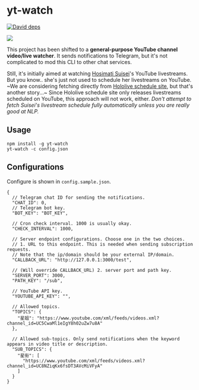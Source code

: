 # yt-watch


[![David deps](https://img.shields.io/david/suisei-cn/suisei-live-watch.svg?style=flat)](https://david-dm.org//suisei-cn/suisei-live-watch)

[![](https://nodei.co/npm/yt-watch.png?global=true)](https://nodei.co/npm/yt-watch)

This project has been shifted to a **general-purpose YouTube channel video/live watcher**. It sends notifications to Telegram, but it's not complicated to mod this CLI to other chat services.

Still, it's initially aimed at watching [Hosimati Suisei](https://www.youtube.com/channel/UC5CwaMl1eIgY8h02uZw7u8A)'s YouTube livestreams. But you know.. she's just not used to schedule her livestreams on YouTube. ~We are considering fetching directly from [Hololive schedule site](https://schedule.hololive.tv/), but that's another story...~ Since Hololive schedule site only releases livestreams scheduled on YouTube, this approach will not work, either. *Don't attempt to fetch Suisei's livestream schedule fully automatically unless you are really good at NLP.*

## Usage

```
npm install -g yt-watch
yt-watch -c config.json
```

## Configurations

Configure is shown in `config.sample.json`.

```jsonc
{
  // Telegram chat ID for sending the notifications.
  "CHAT_ID": 0,
  // Telegram bot key.
  "BOT_KEY": "BOT_KEY",

  // Cron check interval. 1000 is usually okay.
  "CHECK_INTERVAL": 1000,

  // Server endpoint configurations. Choose one in the two choices.
  // 1. URL to this endpoint. This is needed when sending subscription requests.
  // Note that the ip/domain should be your external IP/domain.
  "CALLBACK_URL": "http://127.0.0.1:3000/test",

  // (Will override CALLBACK_URL) 2. server port and path key.
  "SERVER_PORT": 3000,
  "PATH_KEY": "/sub",

  // YouTube API key.
  "YOUTUBE_API_KEY": "",

  // Allowed topics.
  "TOPICS": {
    "星姐": "https://www.youtube.com/xml/feeds/videos.xml?channel_id=UC5CwaMl1eIgY8h02uZw7u8A"
  },

  // Allowed sub-topics. Only send notifications when the keyword appears in video title or description.
  "SUB_TOPICS": {
    "星街": [
      "https://www.youtube.com/xml/feeds/videos.xml?channel_id=UC8NZiqKx6fsDT3AVcMiVFyA"
    ]
  }
}
```

